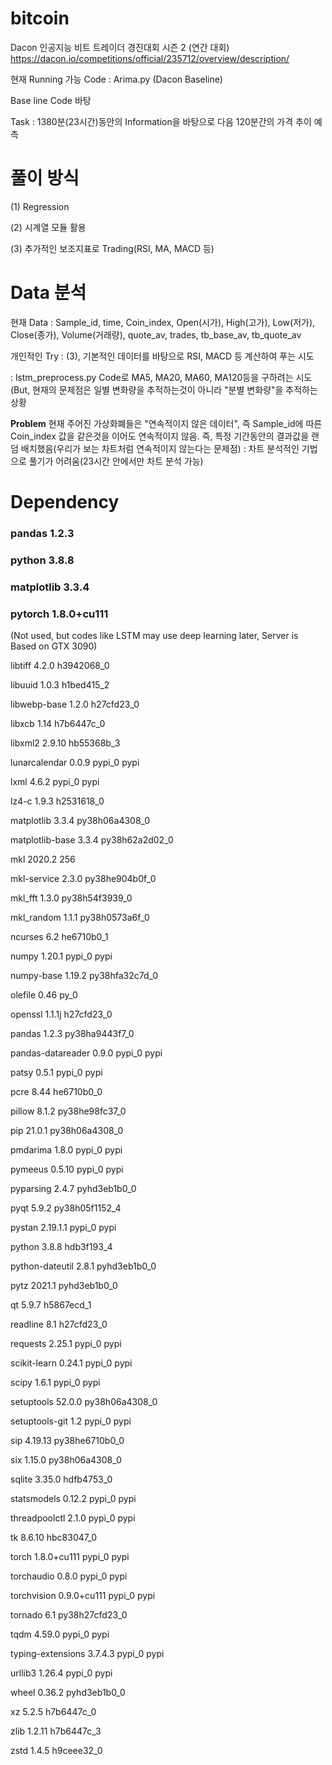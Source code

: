 # bitcoin

Dacon 인공지능 비트 트레이더 경진대회 시즌 2 (연간 대회)
https://dacon.io/competitions/official/235712/overview/description/

현재 Running 가능 Code : Arima.py (Dacon Baseline)

Base line Code 바탕

Task : 1380분(23시간)동안의 Information을 바탕으로 다음 120분간의 가격 추이 예측

# 풀이 방식

(1) Regression

(2) 시계열 모듈 활용

(3) 추가적인 보조지표로 Trading(RSI, MA, MACD 등)

# Data 분석

현재 Data : Sample_id, time, Coin_index, Open(시가), High(고가), Low(저가), Close(종가), Volume(거래량), quote_av, trades, tb_base_av, tb_quote_av

개인적인 Try : (3), 기본적인 데이터를 바탕으로 RSI, MACD 등 계산하여 푸는 시도

: lstm_preprocess.py Code로 
MA5, MA20, MA60, MA120등을 구하려는 시도 (But, 현재의 문제점은 일별 변화량을 추적하는것이 아니라 "분별 변화량"을 추적하는 상황

__Problem__ 현재 주어진 가상화폐들은 "연속적이지 않은 데이터", 즉 Sample_id에 따른 Coin_index 값을 같은것을 이어도 연속적이지 않음.
즉, 특정 기간동안의 결과값을 랜덤 배치했음(우리가 보는 차트처럼 연속적이지 않는다는 문제점) : 차트 분석적인 기법으로 풀기가 어려움(23시간 안에서만 차트 분석 가능)


# Dependency
### pandas 1.2.3

### python 3.8.8

### matplotlib 3.3.4

### pytorch 1.8.0+cu111

(Not used, but codes like LSTM may use deep learning later, Server is Based on GTX 3090)


libtiff                   4.2.0                h3942068_0 

libuuid                   1.0.3                h1bed415_2

libwebp-base              1.2.0                h27cfd23_0

libxcb                    1.14                 h7b6447c_0

libxml2                   2.9.10               hb55368b_3

lunarcalendar             0.0.9                    pypi_0    pypi

lxml                      4.6.2                    pypi_0    pypi

lz4-c                     1.9.3                h2531618_0

matplotlib                3.3.4            py38h06a4308_0

matplotlib-base           3.3.4            py38h62a2d02_0

mkl                       2020.2                      256

mkl-service               2.3.0            py38he904b0f_0

mkl_fft                   1.3.0            py38h54f3939_0

mkl_random                1.1.1            py38h0573a6f_0

ncurses                   6.2                  he6710b0_1

numpy                     1.20.1                   pypi_0    pypi

numpy-base                1.19.2           py38hfa32c7d_0

olefile                   0.46                       py_0

openssl                   1.1.1j               h27cfd23_0

pandas                    1.2.3            py38ha9443f7_0

pandas-datareader         0.9.0                    pypi_0    pypi

patsy                     0.5.1                    pypi_0    pypi

pcre                      8.44                 he6710b0_0

pillow                    8.1.2            py38he98fc37_0

pip                       21.0.1           py38h06a4308_0

pmdarima                  1.8.0                    pypi_0    pypi

pymeeus                   0.5.10                   pypi_0    pypi

pyparsing                 2.4.7              pyhd3eb1b0_0

pyqt                      5.9.2            py38h05f1152_4

pystan                    2.19.1.1                 pypi_0    pypi

python                    3.8.8                hdb3f193_4

python-dateutil           2.8.1              pyhd3eb1b0_0

pytz                      2021.1             pyhd3eb1b0_0

qt                        5.9.7                h5867ecd_1

readline                  8.1                  h27cfd23_0

requests                  2.25.1                   pypi_0    pypi

scikit-learn              0.24.1                   pypi_0    pypi

scipy                     1.6.1                    pypi_0    pypi

setuptools                52.0.0           py38h06a4308_0

setuptools-git            1.2                      pypi_0    pypi

sip                       4.19.13          py38he6710b0_0

six                       1.15.0           py38h06a4308_0

sqlite                    3.35.0               hdfb4753_0

statsmodels               0.12.2                   pypi_0    pypi

threadpoolctl             2.1.0                    pypi_0    pypi

tk                        8.6.10               hbc83047_0

torch                     1.8.0+cu111              pypi_0    pypi

torchaudio                0.8.0                    pypi_0    pypi

torchvision               0.9.0+cu111              pypi_0    pypi

tornado                   6.1              py38h27cfd23_0

tqdm                      4.59.0                   pypi_0    pypi

typing-extensions         3.7.4.3                  pypi_0    pypi

urllib3                   1.26.4                   pypi_0    pypi

wheel                     0.36.2             pyhd3eb1b0_0

xz                        5.2.5                h7b6447c_0

zlib                      1.2.11               h7b6447c_3

zstd                      1.4.5                h9ceee32_0
